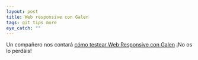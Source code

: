 ```yaml
---
layout: post
title: Web responsive con Galen
tags: git tips more
eye_catch: ""
---
```


Un compañero nos contará [cómo testear Web Responsive con Galen](http://meetu.ps/2PrNgb) ¡No os lo perdáis!
